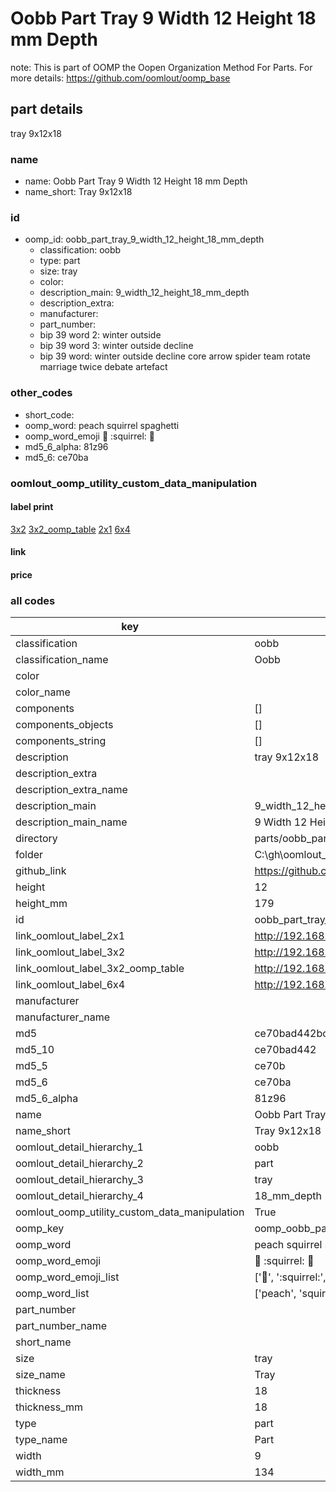 # Oobb Part Tray 9 Width 12 Height 18 mm Depth  

note: This is part of OOMP the Oopen Organization Method For Parts. For more details: https://github.com/oomlout/oomp_base

##  part details
  



tray 9x12x18



### name
* name: Oobb Part Tray 9 Width 12 Height 18 mm Depth
* name_short: Tray 9x12x18 
### id
* oomp_id: oobb_part_tray_9_width_12_height_18_mm_depth
  * classification: oobb
  * type: part
  * size: tray
  * color: 
  * description_main: 9_width_12_height_18_mm_depth
  * description_extra: 
  * manufacturer: 
  * part_number: 
  * bip 39 word 2: winter outside
  * bip 39 word 3: winter outside decline
  * bip 39 word: winter outside decline core arrow spider team rotate marriage twice debate artefact

### other_codes
* short_code: 
* oomp_word: peach squirrel spaghetti
* oomp_word_emoji :peach: :squirrel: :spaghetti:
* md5_6_alpha: 81z96
* md5_6: ce70ba






### oomlout_oomp_utility_custom_data_manipulation
#### label print
[3x2](http://192.168.1.245:1112/?label=oomp%2081z96)
[3x2_oomp_table](http://192.168.1.108:1112/?label=oomp%2081z96)
[2x1](http://192.168.1.242:1112/?label=oomp%2081z96)
[6x4](http://192.168.1.55:1112/?label=oomp%2081z96)    

#### link

                              

#### price







### all codes 
| key | value |  
| --- | --- |  
| classification | oobb |  
| classification_name | Oobb |  
| color |  |  
| color_name |  |  
| components | [] |  
| components_objects | [] |  
| components_string | [] |  
| description | tray 9x12x18 |  
| description_extra |  |  
| description_extra_name |  |  
| description_main | 9_width_12_height_18_mm_depth |  
| description_main_name | 9 Width 12 Height 18 mm Depth |  
| directory | parts/oobb_part_tray_9_width_12_height_18_mm_depth |  
| folder | C:\gh\oomlout_oobb_version_4_generated_parts\parts\oobb_part_tray_9_width_12_height_18_mm_depth |  
| github_link | https://github.com/oomlout/oomlout_oomp_part_src/tree/main/parts/oobb_part_tray_9_width_12_height_18_mm_depth |  
| height | 12 |  
| height_mm | 179 |  
| id | oobb_part_tray_9_width_12_height_18_mm_depth |  
| link_oomlout_label_2x1 | http://192.168.1.242:1112/?label=oomp%2081z96 |  
| link_oomlout_label_3x2 | http://192.168.1.245:1112/?label=oomp%2081z96 |  
| link_oomlout_label_3x2_oomp_table | http://192.168.1.108:1112/?label=oomp%2081z96 |  
| link_oomlout_label_6x4 | http://192.168.1.55:1112/?label=oomp%2081z96 |  
| manufacturer |  |  
| manufacturer_name |  |  
| md5 | ce70bad442bc3bd74686530471e767e0 |  
| md5_10 | ce70bad442 |  
| md5_5 | ce70b |  
| md5_6 | ce70ba |  
| md5_6_alpha | 81z96 |  
| name | Oobb Part Tray 9 Width 12 Height 18 mm Depth |  
| name_short | Tray 9x12x18  |  
| oomlout_detail_hierarchy_1 | oobb |  
| oomlout_detail_hierarchy_2 | part |  
| oomlout_detail_hierarchy_3 | tray |  
| oomlout_detail_hierarchy_4 | 18_mm_depth |  
| oomlout_oomp_utility_custom_data_manipulation | True |  
| oomp_key | oomp_oobb_part_tray_9_width_12_height_18_mm_depth |  
| oomp_word | peach squirrel spaghetti |  
| oomp_word_emoji | :peach: :squirrel: :spaghetti: |  
| oomp_word_emoji_list | [':peach:', ':squirrel:', ':spaghetti:'] |  
| oomp_word_list | ['peach', 'squirrel', 'spaghetti'] |  
| part_number |  |  
| part_number_name |  |  
| short_name |  |  
| size | tray |  
| size_name | Tray |  
| thickness | 18 |  
| thickness_mm | 18 |  
| type | part |  
| type_name | Part |  
| width | 9 |  
| width_mm | 134 |  

